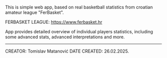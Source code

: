 This is simple web app, based on real basketball statistics from croatian amateur league "FerBasket".

FERBASKET LEAGUE:
https://www.ferbasket.hr

App provides detailed overview of individual players statistics, including some advanced stats, advanced interpretations and more.
________________________________________________
CREATOR: Tomislav Matanović
DATE CREATED: 26.02.2025.


